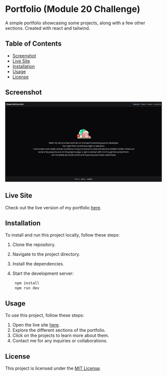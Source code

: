 # Portfolio (Module 20 Challenge)

A simple portfolio showcasing some projects, along with a few other sections. Created with react and tailwind.

## Table of Contents

- [Screenshot](#screenshot)
- [Live Site](#live-site)
- [Installation](#installation)
- [Usage](#usage)
- [License](#license)

## Screenshot

![screenshot](./public/portfolio.png)

## Live Site

Check out the live version of my portfolio [here](https://grand-paprenjak-a63561.netlify.app/).

## Installation

To install and run this project locally, follow these steps:

1. Clone the repository.
2. Navigate to the project directory.
3. Install the dependencies.
4. Start the development server:

   ```
    npm install
    npm run dev
   ```

## Usage

To use this project, follow these steps:

1. Open the live site [here](https://www.example.com).
2. Explore the different sections of the portfolio.
3. Click on the projects to learn more about them.
4. Contact me for any inquiries or collaborations.


## License

This project is licensed under the [MIT License](LICENSE).
